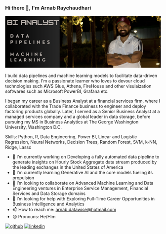 ### Hi there 👋, I'm Arnab Raychaudhari
![Data pipelines and Machine Learning](https://github.com/arnab-raychaudhari/arnab-raychaudhari/blob/ecd8caddb5b8964002d956e0f556ff9e1a975eea/Banner-GitHub.png)

I build data pipelines and machine learning models to facilitate data-driven decision making. I'm a passionate learner who loves to devour cloud technologies such AWS Glue, Athena, FireHouse and other visulaization softwares such as Microsoft PowerBI, Grafana etc.

I began my career as a Business Analyst at a financial services firm, where I collaborated with the Trade Finance business to engineer and deploy factoring products globally. Later, I served as a Senior Business Analyst at a managed services company and a global leader in data storage, before pursuing my MS in Business Analytics at The George Washington University, Washington D.C.

Skills: Python, R, Data Engineering, Power BI, Linear and Logistic Regression, Neural Networks, Decision Trees, Random Forest, SVM, k-NN, Ridge, Lasso

- 🔭 I’m currently working on Developing a fully automated data pipeline to generate insights on Hourly Stock Aggregate data stream produced by the leading exchanges in the United States of America 
- 🌱 I’m currently learning Generative AI and the core models fueling its propulsion 
- 👯 I’m looking to collaborate on Advanced Machine Learning and Data Engineering ventures in Enterprise Service Management, Financial Services and Data Storage domains 
- 🤔 I’m looking for help with Exploring Full-Time Career Opportunities in Business Intelligence and Analytics 
- 📫 How to reach me: arnab.datawise@hotmail.com 
- 😄 Pronouns: He/Him 


[<img src='https://cdn.jsdelivr.net/npm/simple-icons@3.0.1/icons/github.svg' alt='github' height='40'>](https://github.com/arnab-raychaudhari)  [<img src='https://cdn.jsdelivr.net/npm/simple-icons@3.0.1/icons/linkedin.svg' alt='linkedin' height='40'>](https://www.linkedin.com/in/arnabraychaudhari/)  

